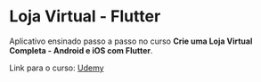 # Loja Virtual - Flutter

Aplicativo ensinado passo a passo no curso **Crie uma Loja Virtual Completa - Android e iOS com Flutter**.

Link para o curso: [Udemy](https://www.udemy.com/course/lojaflutter/?referralCode=B19C11FE71DF8A71D84B)
